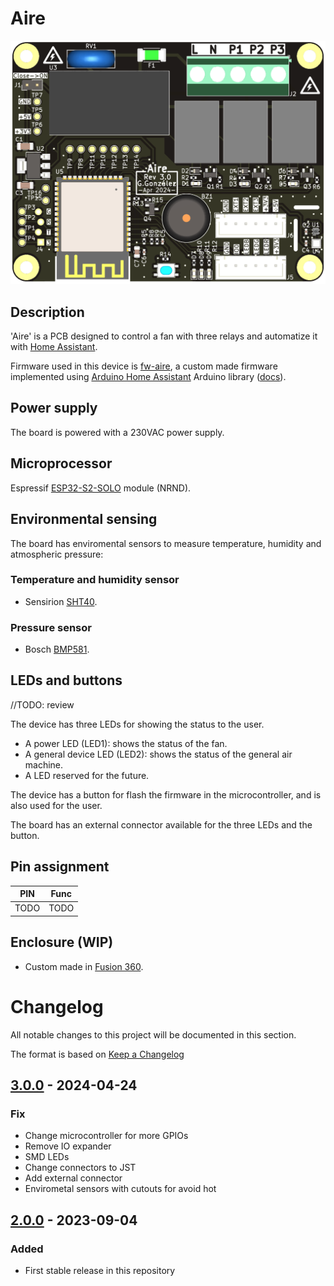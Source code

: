 # Aire

![](./resources/3d.png)

## Description

'Aire' is a PCB designed to control a fan with three relays and automatize it with [Home Assistant](https://www.home-assistant.io/).

Firmware used in this device is [fw-aire](https://github.com/GuilleGonzzalez/fw-aire), a custom made firmware implemented using [Arduino Home Assistant](https://github.com/dawidchyrzynski/arduino-home-assistant/tree/main) Arduino library ([docs](https://dawidchyrzynski.github.io/arduino-home-assistant/)).

## Power supply

The board is powered with a 230VAC power supply.

## Microprocessor

Espressif [ESP32-S2-SOLO](https://www.espressif.com/en/products/modules) module (NRND).

## Environmental sensing

The board has enviromental sensors to measure temperature, humidity and atmospheric pressure:

### Temperature and humidity sensor

* Sensirion [SHT40](https://sensirion.com/products/catalog/SHT40).

### Pressure sensor

* Bosch [BMP581](https://www.bosch-sensortec.com/products/environmental-sensors/pressure-sensors/bmp581/).

## LEDs and buttons

//TODO: review

The device has three LEDs for showing the status to the user.
* A power LED (LED1): shows the status of the fan.
* A general device LED (LED2): shows the status of the general air machine.
* A LED reserved for the future.

The device has a button for flash the firmware in the microcontroller, and is also used for the user.

The board has an external connector available for the three LEDs and the button.

## Pin assignment

| PIN     | Func    |
| ------- | ------- |
| TODO    | TODO    |


## Enclosure (WIP)
* Custom made in [Fusion 360](https://www.autodesk.es/products/fusion-360/overview).

# Changelog
All notable changes to this project will be documented in this section.

The format is based on [Keep a Changelog](https://keepachangelog.com/en/1.0.0/)

## [3.0.0] - 2024-04-24
### Fix
- Change microcontroller for more GPIOs
- Remove IO expander
- SMD LEDs
- Change connectors to JST
- Add external connector
- Envirometal sensors with cutouts for avoid hot
## [2.0.0] - 2023-09-04
### Added
- First stable release in this repository

[Unreleased]: https://github.com/GuilleGonzzalez/hw-aire
[2.0.0]: https://github.com/GuilleGonzzalez/hw-aire/releases/tag/v2.0.0
[3.0.0]: https://github.com/GuilleGonzzalez/hw-aire/releases/tag/v3.0.0
